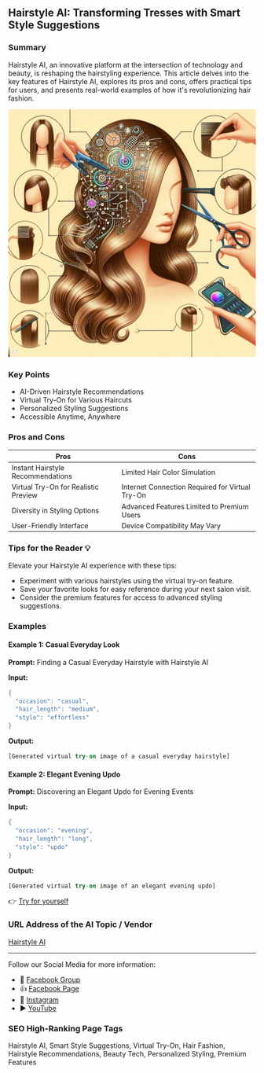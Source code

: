 ## Hairstyle AI: Transforming Tresses with Smart Style Suggestions

### Summary
Hairstyle AI, an innovative platform at the intersection of technology and beauty, is reshaping the hairstyling experience. This article delves into the key features of Hairstyle AI, explores its pros and cons, offers practical tips for users, and presents real-world examples of how it's revolutionizing hair fashion.

<img src="./hairstyleai.webp" alt="Hairstyle AI Image"/>

### Key Points
- AI-Driven Hairstyle Recommendations
- Virtual Try-On for Various Haircuts
- Personalized Styling Suggestions
- Accessible Anytime, Anywhere

### Pros and Cons

| Pros                                | Cons                                            |
| ----------------------------------- | ----------------------------------------------- |
| Instant Hairstyle Recommendations   | Limited Hair Color Simulation                   |
| Virtual Try-On for Realistic Preview | Internet Connection Required for Virtual Try-On |
| Diversity in Styling Options         | Advanced Features Limited to Premium Users      |
| User-Friendly Interface              | Device Compatibility May Vary                  |

### Tips for the Reader 💡
Elevate your Hairstyle AI experience with these tips:
- Experiment with various hairstyles using the virtual try-on feature.
- Save your favorite looks for easy reference during your next salon visit.
- Consider the premium features for access to advanced styling suggestions.

### Examples

#### Example 1: Casual Everyday Look
**Prompt:** Finding a Casual Everyday Hairstyle with Hairstyle AI

**Input:**
```dart
{
  "occasion": "casual",
  "hair_length": "medium",
  "style": "effortless"
}
```

**Output:**
```dart
[Generated virtual try-on image of a casual everyday hairstyle]
```

#### Example 2: Elegant Evening Updo
**Prompt:** Discovering an Elegant Updo for Evening Events

**Input:**
```dart
{
  "occasion": "evening",
  "hair_length": "long",
  "style": "updo"
}
```

**Output:**
```dart
[Generated virtual try-on image of an elegant evening updo]
```

👉 <a href="https://www.hairstyleai.com/" target="_blank">Try for yourself</a>

### URL Address of the AI Topic / Vendor
<a href="https://www.hairstyleai.com/" target="_blank">Hairstyle AI</a>

---

Follow our Social Media for more information:

- 📘 <a href="https://www.facebook.com/groups/trionxai" target="_blank">Facebook Group</a>
- 👍 <a href="https://www.facebook.com/ai.trionxai" target="_blank">Facebook Page</a>
- 📸 <a href="https://www.instagram.com/trionxai/" target="_blank">Instagram</a>
- ▶️ <a href="https://www.youtube.com/@robotdocs/" target="_blank">YouTube</a>

### SEO High-Ranking Page Tags
Hairstyle AI, Smart Style Suggestions, Virtual Try-On, Hair Fashion, Hairstyle Recommendations, Beauty Tech, Personalized Styling, Premium Features